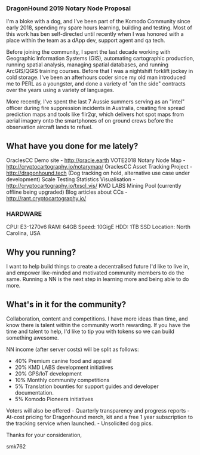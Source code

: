 ### DragonHound 2019 Notary Node Proposal ###

I'm a bloke with a dog, and I've been part of the Komodo Community since early 2018, spending my spare hours learning, building and testing. Most of this work has ben self-directed until recently when I was honored with a place within the team as a dApp dev, support agent and qa tech.

Before joining the community, I spent the last decade working with Geographic Information Systems (GIS), automating cartographic production,  running spatial analysis, managing spatial databases, and running ArcGIS/QGIS training courses. Before that I was a nightshift forklift jockey in cold storage.
I've been an afterhours coder since my old man introduced me to PERL as a youngster, and done a variety of "on the side" contracts over the years using a variety of languages. 

More recently, I've spent the last 7 Aussie summers serving as an "intel" officer during fire suppression incidents in Australia, creating fire spread prediction maps and tools like flir2qr, which delivers hot spot maps from aerial imagery onto the smartphones of on ground crews before the observation aircraft lands to refuel. 

## What have you done for me lately? ## 

OraclesCC Demo site - 	http://oracle.earth
VOTE2018 Notary Node Map - http://cryptocartography.io/notarymap/
OraclesCC Asset Tracking Project - http://dragonhound.tech (Dog tracking on hold, alternative use case under development)
Scale Testing Statistics Visualisation - http://cryptocartography.io/txscl_vis/
KMD LABS Mining Pool (currently offline being upgraded)
Blog articles about CCs - http://rant.cryptocartography.io/

### HARDWARE ###
CPU: E3-1270v6 
RAM: 64GB
Speed: 10GigE
HDD: 1TB SSD
Location: North Carolina, USA

## Why you running? ##

I want to help build things to create a decentralised future I'd like to live in, and empower like-minded and motivated community members to do the same.
Running a NN is the next step in learning more and being able to do more. 

## What's in it for the community? ##
Collaboration, content and competitions. I have more ideas than time, and know there is talent within the community worth rewarding.
If you have the time and talent to help, I'd like to tip you with tokens so we can build something awesome.

NN income (after server costs) will be split as follows:
- 40% Premium canine food and apparel
- 20% KMD LABS development initiatives
- 20% GPS/IoT development 
- 10% Monthly community competitions
- 5% Translation bounties for support guides and developer documentation.
- 5% Komodo Pioneers initiatives

Voters will also be offered
	- Quarterly transparency and progress reports
	- At-cost pricing for Dragonhound merch, kit and a free 1 year subscription to the tracking service when launched.
	- Unsolicited dog pics.

Thanks for your consideration,

smk762
